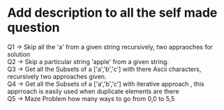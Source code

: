 <h1> Add description to all the self made question</h1>


Q1 -> Skip all the 'a' from a given string recursively, two appraoches for solution <br>
Q2 -> Skip a particular string 'apple' from a given string. <br>
Q3 -> Get all the Subsets of a ['a','b','c'] with there Ascii characters, recursively two approaches given. <br>
Q4 -> Get all the Subsets of a ['a','b','c'] with iterative approach , this apprroach is easily used when duplicate elements are there <br>
Q5 -> Maze Problem how many ways to go from 0,0 to 5,5

